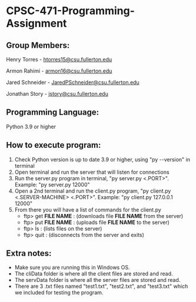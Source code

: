 # CPSC-471-Programming-Assignment
## Group Members:
Henry Torres - htorres15@csu.fullerton.edu

Armon Rahimi - armon16@csu.fullerton.edu

Jared Schneider - JaredPSchneider@csu.fullerton.edu

Jonathan Story - jstory@csu.fullerton.edu
## Programming Language:
Python 3.9 or higher
## How to execute program:
1. Check Python version is up to date 3.9 or higher, using "py --version" in terminal
2. Open terminal and run the server that will listen for connections
3. Run the server.py program in terminal, "py server.py <.PORT>". Example: "py server.py 12000"
4. Open a 2nd terminal and run the client.py program, "py client.py <.SERVER-MACHINE> <.PORT>". Example: "py client.py 127.0.0.1 12000"
5. From there you will have a list of commands for the client.py
    - ftp> get **FILE NAME** :  (downloads file **FILE NAME** from the server)
    - ftp> put **FILE NAME** : (uploads file **FILE NAME** to the server)
    - ftp> ls                : (lists files on the server)
    - ftp> quit              : (disconnects from the server and exits)
## Extra notes:
- Make sure you are running this in Windows OS. 
- The cliData folder is where all the client files are stored and read.
- The servData folder is where all the server files are stored and read. 
- There are 3 .txt files named "test1.txt", "test2.txt", and "test3.txt" which we included for testing the program. 